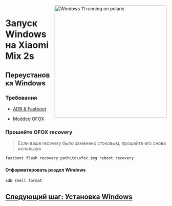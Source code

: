 <img align="right" src="https://github.com/n00b69/woa-polaris/blob/main/polaris.png" width="350" alt="Windows 11 running on polaris">

# Запуск Windows на Xiaomi Mix 2s

## Переустановка Windows

### Требования
- [ADB & Fastboot](https://developer.android.com/studio/releases/platform-tools)

- [Modded OFOX](https://github.com/n00b69/woa-polaris/releases/download/Files/ofox.img)

### Прошейте OFOX recovery
> Если ваше recovery было заменено стоковым, прошейте его снова используя
```cmd
fastboot flash recovery path\to\ofox.img reboot recovery
```

#### Отформатировать раздел Windows
```cmd
adb shell format
```

## [Следующий шаг: Установка Windows](3-install-ru.md)



















